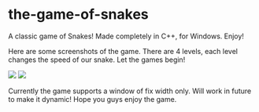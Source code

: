 # the-game-of-snakes
A classic game of Snakes! Made completely in C++, for Windows. Enjoy!

Here are some screenshots of the game. There are 4 levels, each level changes the speed of our snake. Let the games begin!

![](https://github.com/incorrigibleprankster/the-game-of-snakes/blob/master/snakes_1.PNG)
![](https://github.com/incorrigibleprankster/the-game-of-snakes/blob/master/snakes_3.PNG)

Currently the game supports a window of fix width only. Will work in future to make it dynamic! Hope you guys enjoy the game.
